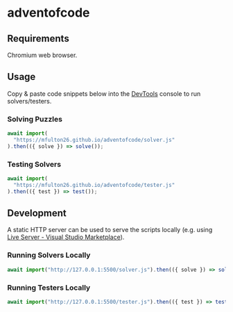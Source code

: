 # adventofcode

## Requirements

Chromium web browser.

## Usage

Copy & paste code snippets below into the [DevTools](https://devtools.chrome.com) console to run solvers/testers.

### Solving Puzzles

```js
await import(
  "https://mfulton26.github.io/adventofcode/solver.js"
).then(({ solve }) => solve());
```

### Testing Solvers

```js
await import(
  "https://mfulton26.github.io/adventofcode/tester.js"
).then(({ test }) => test());
```

## Development

A static HTTP server can be used to serve the scripts locally (e.g. using [Live Server - Visual Studio Marketplace](https://marketplace.visualstudio.com/items?itemName=ritwickdey.LiveServer)).

### Running Solvers Locally

```js
await import("http://127.0.0.1:5500/solver.js").then(({ solve }) => solve());
```

### Running Testers Locally

```js
await import("http://127.0.0.1:5500/tester.js").then(({ test }) => test());
```
